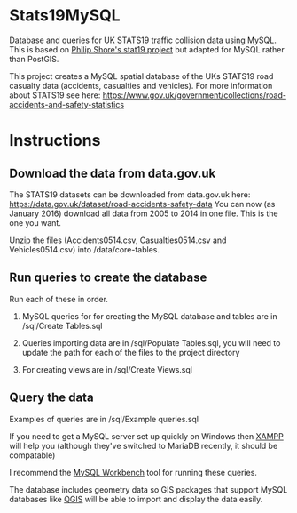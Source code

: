 # Stats19MySQL
Database and queries for UK STATS19 traffic collision data using MySQL. This is based on [Philip Shore's stat19 project](https://github.com/pshore/stats19) but adapted for MySQL rather than PostGIS.

This project creates a MySQL spatial database of the UKs STATS19 road casualty data (accidents, casualties and vehicles). For more information about STATS19 see here: https://www.gov.uk/government/collections/road-accidents-and-safety-statistics

# Instructions
## Download the data from data.gov.uk
The STATS19 datasets can be downloaded from data.gov.uk here: https://data.gov.uk/dataset/road-accidents-safety-data You can now (as January 2016) download all data from 2005 to 2014 in one file. This is the one you want.

Unzip the files (Accidents0514.csv, Casualties0514.csv and Vehicles0514.csv) into /data/core-tables.

## Run queries to create the database

Run each of these in order.

1. MySQL queries for for creating the MySQL database and tables are in /sql/Create Tables.sql

2. Queries importing data are in /sql/Populate Tables.sql, you will need to update the path for each of the files to the project directory

3. For creating views are in /sql/Create Views.sql

## Query the data
Examples of queries are in /sql/Example queries.sql

If you need to get a MySQL server set up quickly on Windows then [XAMPP](https://www.apachefriends.org) will help you (although they've switched to MariaDB recently, it should be compatable)

I recommend the [MySQL Workbench](https://www.mysql.com/products/workbench/) tool for running these queries.

The database includes geometry data so GIS packages that support MySQL databases like [QGIS](http://www.qgis.org/) will be able to import and display the data easily.